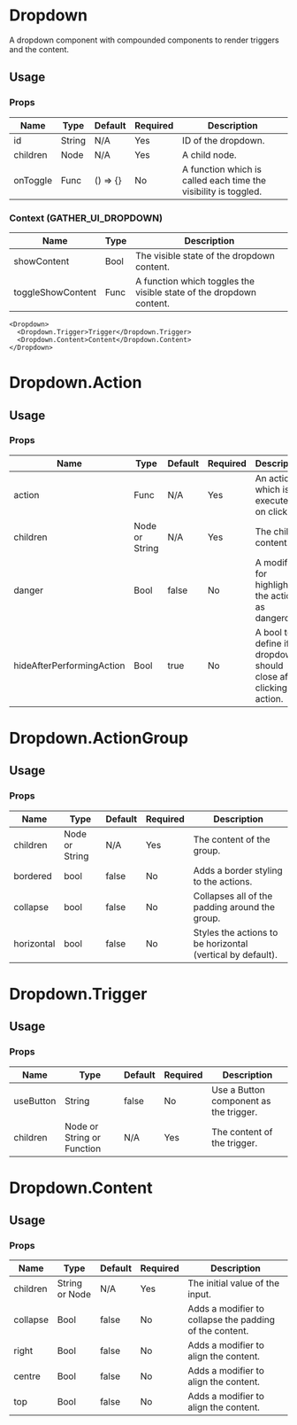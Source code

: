 # Dropdown
A dropdown component with compounded components to render triggers and the content.

## Usage

### Props

| Name                | Type          | Default   | Required | Description                                                                   |
| ------------------- |-------------- | --------- | -------- |------------------------------------------------------------------------------ |
| id                  | String        | N/A       | Yes      | ID of the dropdown.                                                                  |
| children            | Node          | N/A       | Yes      | A child node.                                                           |
| onToggle            | Func          | () => {}  | No       | A function which is called each time the visibility is toggled.               |

### Context (GATHER_UI_DROPDOWN)

| Name                | Type          | Description                                                                   |
| ------------------- |-------------- |------------------------------------------------------------------------------ |
| showContent         | Bool          | The visible state of the dropdown content. |
| toggleShowContent   | Func          | A function which toggles the visible state of the dropdown content. |

```
<Dropdown>
  <Dropdown.Trigger>Trigger</Dropdown.Trigger>
  <Dropdown.Content>Content</Dropdown.Content>
</Dropdown>
```

# Dropdown.Action

## Usage

### Props

| Name                | Type             | Default   | Required | Description                                                                   |
| ------------------- |--------------    | --------- | -------- |------------------------------------------------------------------------------ |
| action              | Func             | N/A       | Yes      | An action which is executed on click.                        |
| children            | Node or String   | N/A       | Yes      | The child content.                                           |
| danger              | Bool             | false     | No       | A modifier for highlighting the action as dangerous.               |
| hideAfterPerformingAction  | Bool      | true      | No       | A bool to define if the dropdown should close after clicking an action.                |

# Dropdown.ActionGroup

## Usage

### Props

| Name                | Type          | Default   | Required | Description                                                                   |
| ------------------- |-------------- | --------- | -------- |------------------------------------------------------------------------------ |
| children            | Node or String  | N/A     | Yes      | The content of the group.
| bordered            | bool          | false     | No       | Adds a border styling to the actions.
| collapse            | bool          | false     | No       | Collapses all of the padding around the group.
| horizontal          | bool          | false     | No       | Styles the actions to be horizontal (vertical by default).

# Dropdown.Trigger

## Usage

### Props

| Name               | Type          | Default   | Required | Description                                                                   |
| ------------------ |-------------- | --------- | -------- |------------------------------------------------------------------------------ |
| useButton          | String        | false        | No       | Use a Button component as the trigger.                                            |
| children           | Node or String or Function | N/A     | Yes       | The content of the trigger.                         |

# Dropdown.Content

## Usage

### Props

| Name               | Type          | Default   | Required | Description                                                                   |
| ------------------ |-------------- | --------- | -------- |------------------------------------------------------------------------------ |
| children           | String or Node  | N/A     | Yes      | The initial value of the input.                                               |
| collapse           | Bool          | false     | No       | Adds a modifier to collapse the padding of the content.                       |
| right              | Bool          | false     | No       | Adds a modifier to align the content.                                         |
| centre             | Bool          | false     | No       | Adds a modifier to align the content.                                         |
| top                | Bool          | false     | No       | Adds a modifier to align the content.                                         |